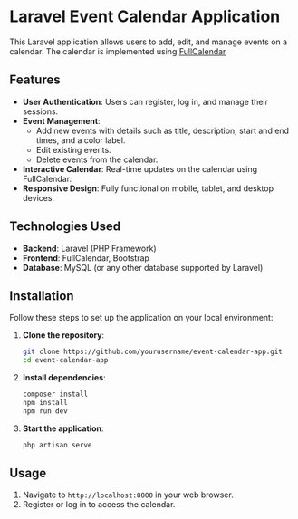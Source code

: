 # Laravel Event Calendar Application

This Laravel application allows users to add, edit, and manage events on a calendar. The calendar is implemented using [FullCalendar](https://fullcalendar.io/)

## Features

-   **User Authentication**: Users can register, log in, and manage their sessions.
-   **Event Management**:
    -   Add new events with details such as title, description, start and end times, and a color label.
    -   Edit existing events.
    -   Delete events from the calendar.
-   **Interactive Calendar**: Real-time updates on the calendar using FullCalendar.
-   **Responsive Design**: Fully functional on mobile, tablet, and desktop devices.

## Technologies Used

-   **Backend**: Laravel (PHP Framework)
-   **Frontend**: FullCalendar, Bootstrap
-   **Database**: MySQL (or any other database supported by Laravel)

## Installation

Follow these steps to set up the application on your local environment:

1. **Clone the repository**:

    ```bash
    git clone https://github.com/yourusername/event-calendar-app.git
    cd event-calendar-app
    ```

2. **Install dependencies**:

    ```bash
    composer install
    npm install
    npm run dev
    ```

3. **Start the application**:
    ```bash
    php artisan serve
    ```

## Usage

1. Navigate to `http://localhost:8000` in your web browser.
2. Register or log in to access the calendar.
